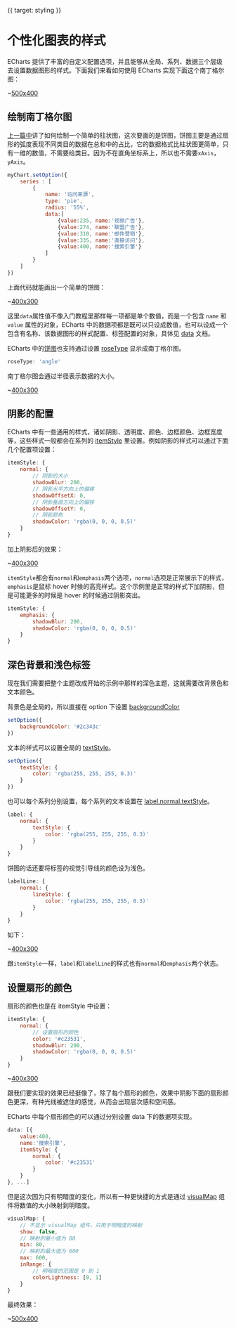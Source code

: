 {{ target: styling }}
# 个性化图表的样式

ECharts 提供了丰富的自定义配置选项，并且能够从全局、系列、数据三个层级去设置数据图形的样式。下面我们来看如何使用 ECharts 实现下面这个南丁格尔图：

~[500x400](${galleryViewPath}doc-example/tutorial-styling-step5&edit=1&reset=1)

## 绘制南丁格尔图

[上一篇中](~getting-started)讲了如何绘制一个简单的柱状图，这次要画的是饼图，饼图主要是通过扇形的弧度表现不同类目的数据在总和中的占比，它的数据格式比柱状图更简单，只有一维的数值，不需要给类目。因为不在直角坐标系上，所以也不需要`xAxis`，`yAxis`。

```js
myChart.setOption({
    series : [
        {
            name: '访问来源',
            type: 'pie',
            radius: '55%',
            data:[
                {value:235, name:'视频广告'},
                {value:274, name:'联盟广告'},
                {value:310, name:'邮件营销'},
                {value:335, name:'直接访问'},
                {value:400, name:'搜索引擎'}
            ]
        }
    ]
})
```

上面代码就能画出一个简单的饼图：

~[400x300](${galleryViewPath}doc-example/tutorial-styling-step0&edit=1&reset=1)

这里`data`属性值不像入门教程里那样每一项都是单个数值，而是一个包含 `name` 和 `value` 属性的对象，ECharts 中的数据项都是既可以只设成数值，也可以设成一个包含有名称、该数据图形的样式配置、标签配置的对象，具体见 [data](option.html#series-pie.data) 文档。


ECharts 中的[饼图](option.html#series-pie)也支持通过设置 [roseType](option.html#series-pie.roseType) 显示成南丁格尔图。

```js
roseType: 'angle'
```

南丁格尔图会通过半径表示数据的大小。

~[400x300](${galleryViewPath}doc-example/tutorial-styling-step1&edit=1&reset=1)

## 阴影的配置

ECharts 中有一些通用的样式，诸如阴影、透明度、颜色、边框颜色、边框宽度等，这些样式一般都会在系列的 [itemStyle](~series-pie.itemStyle) 里设置。例如阴影的样式可以通过下面几个配置项设置：

```js
itemStyle: {
    normal: {
        // 阴影的大小
        shadowBlur: 200,
        // 阴影水平方向上的偏移
        shadowOffsetX: 0,
        // 阴影垂直方向上的偏移
        shadowOffsetY: 0,
        // 阴影颜色
        shadowColor: 'rgba(0, 0, 0, 0.5)'
    }
}
```

加上阴影后的效果：

~[400x300](${galleryViewPath}doc-example/tutorial-styling-step2&edit=1&reset=1)

`itemStyle`都会有`normal`和`emphasis`两个选项，`normal`选项是正常展示下的样式，`emphasis`是鼠标 hover 时候的高亮样式。这个示例里是正常的样式下加阴影，但是可能更多的时候是 hover 的时候通过阴影突出。
```js
itemStyle: {
    emphasis: {
        shadowBlur: 200,
        shadowColor: 'rgba(0, 0, 0, 0.5)'
    }
}
```

## 深色背景和浅色标签

现在我们需要把整个主题改成开始的示例中那样的深色主题，这就需要改背景色和文本颜色。

背景色是全局的，所以直接在 option 下设置 [backgroundColor](option.html#backgroundColor)
```js
setOption({
    backgroundColor: '#2c343c'
})
```

文本的样式可以设置全局的 [textStyle](option.html#textStyle)。
```js
setOption({
    textStyle: {
        color: 'rgba(255, 255, 255, 0.3)'
    }
})
```

也可以每个系列分别设置，每个系列的文本设置在 [label.normal.textStyle](option.html#series-pie.label.normal.textStyle)。
```js
label: {
    normal: {
        textStyle: {
            color: 'rgba(255, 255, 255, 0.3)'
        }
    }
}
```

饼图的话还要将标签的视觉引导线的颜色设为浅色。
```js
labelLine: {
    normal: {
        lineStyle: {
            color: 'rgba(255, 255, 255, 0.3)'
        }
    }
}
```

如下：

~[400x300](${galleryViewPath}doc-example/tutorial-styling-step3&edit=1&reset=1)

跟`itemStyle`一样，`label`和`labelLine`的样式也有`normal`和`emphasis`两个状态。


## 设置扇形的颜色

扇形的颜色也是在 itemStyle 中设置：

```js
itemStyle: {
    normal: {
        // 设置扇形的颜色
        color: '#c23531',
        shadowBlur: 200,
        shadowColor: 'rgba(0, 0, 0, 0.5)'
    }
}
```

~[400x300](${galleryViewPath}doc-example/tutorial-styling-step4&edit=1&reset=1)

跟我们要实现的效果已经挺像了，除了每个扇形的颜色，效果中阴影下面的扇形颜色更深，有种光线被遮住的感觉，从而会出现层次感和空间感。

ECharts 中每个扇形颜色的可以通过分别设置 data 下的数据项实现。
```js
data: [{
    value:400,
    name:'搜索引擎',
    itemStyle: {
        normal: {
            color: '#c23531'
        }
    }
}, ...]
```

但是这次因为只有明暗度的变化，所以有一种更快捷的方式是通过 [visualMap](~option.html#visualMap) 组件将数值的大小映射到明暗度。

```js
visualMap: {
    // 不显示 visualMap 组件，只用于明暗度的映射
    show: false,
    // 映射的最小值为 80
    min: 80,
    // 映射的最大值为 600
    max: 600,
    inRange: {
        // 明暗度的范围是 0 到 1
        colorLightness: [0, 1]
    }
}
```

最终效果：

~[500x400](${galleryViewPath}doc-example/tutorial-styling-step5&edit=1&reset=1)


